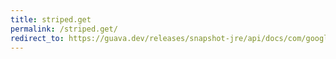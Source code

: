 ```yaml
---
title: striped.get
permalink: /striped.get/
redirect_to: https://guava.dev/releases/snapshot-jre/api/docs/com/google/common/util/concurrent/Striped.html#get-java.lang.Object-
---
```

